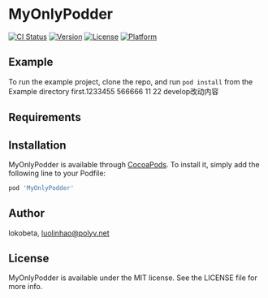 # MyOnlyPodder

[![CI Status](https://img.shields.io/travis/lokobeta/MyOnlyPodder.svg?style=flat)](https://travis-ci.org/lokobeta/MyOnlyPodder)
[![Version](https://img.shields.io/cocoapods/v/MyOnlyPodder.svg?style=flat)](https://cocoapods.org/pods/MyOnlyPodder)
[![License](https://img.shields.io/cocoapods/l/MyOnlyPodder.svg?style=flat)](https://cocoapods.org/pods/MyOnlyPodder)
[![Platform](https://img.shields.io/cocoapods/p/MyOnlyPodder.svg?style=flat)](https://cocoapods.org/pods/MyOnlyPodder)

## Example

To run the example project, clone the repo, and run `pod install` from the Example directory first.1233455   566666  11 22 develop改动内容

## Requirements

## Installation

MyOnlyPodder is available through [CocoaPods](https://cocoapods.org). To install
it, simply add the following line to your Podfile:

```ruby
pod 'MyOnlyPodder'
```

## Author

lokobeta, luolinhao@polyv.net

## License

MyOnlyPodder is available under the MIT license. See the LICENSE file for more info.
